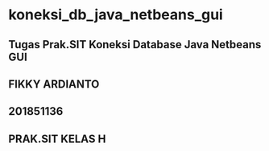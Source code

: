 # koneksi_db_java_netbeans_gui
## Tugas Prak.SIT Koneksi Database Java Netbeans GUI
## FIKKY ARDIANTO
## 201851136
## PRAK.SIT KELAS H
